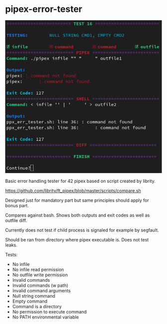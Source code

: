 # pipex-error-tester

![example](example.png)

Basic error handling tester for 42 pipex based on script created by librity.

https://github.com/librity/ft_pipex/blob/master/scripts/compare.sh

Designed just for mandatory part but same principles should apply for bonus part.

Compares against bash. Shows both outputs and exit codes as well as outfile diff.

Currently does not test if child process is signaled for example by segfault.

Should be ran from directory where pipex executable is. Does not test leaks.

Tests:

- No infile
- No infile read permission
- No outfile write permission
- Invalid commands
- Invalid commands (w path)
- Invalid command arguments
- Null string command
- Empty command
- Command is a directory
- No permission to execute command
- No PATH environmental variable
